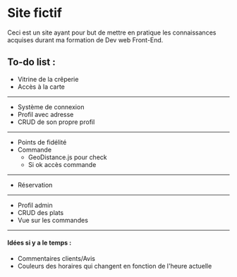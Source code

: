# Site fictif

Ceci est un site ayant pour but de mettre en pratique les connaissances acquises durant ma formation de Dev web Front-End.

## To-do list :

- Vitrine de la crêperie
- Accès à la carte

----

- Système de connexion
- Profil avec adresse
- CRUD de son propre profil

----
- Points de fidélité
- Commande
    - GeoDistance.js pour check
    - Si ok accès commande

----

- Réservation
  
----

- Profil admin
- CRUD des plats
- Vue sur les commandes

----

#### Idées si y a le temps :

- Commentaires clients/Avis
- Couleurs des horaires qui changent en fonction de l'heure actuelle 